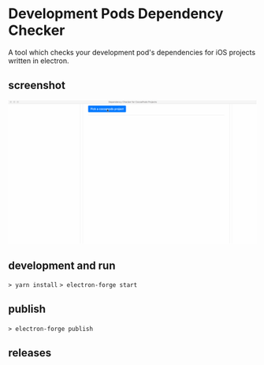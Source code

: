 # Development Pods Dependency Checker

A tool which checks your development pod's dependencies for iOS projects written in electron.

## screenshot

![](./shot.gif)

## development and run

`> yarn install`
`> electron-forge start`

## publish

`> electron-forge publish`

## releases
